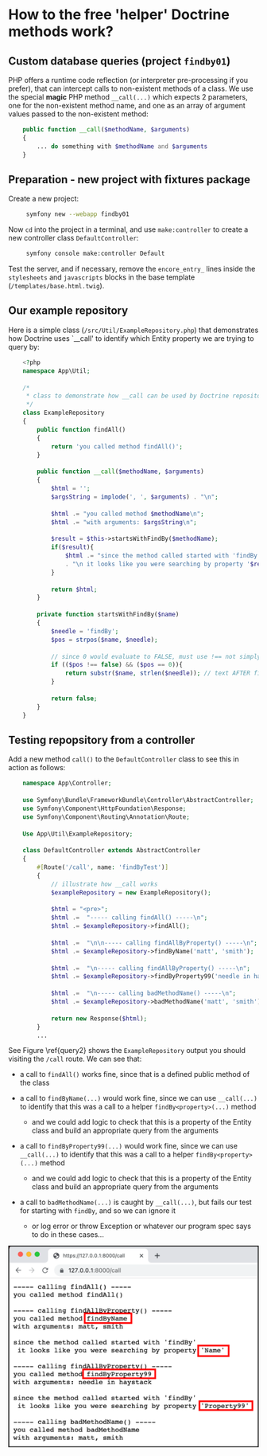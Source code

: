 # How to the free 'helper' Doctrine methods work?

## Custom database queries (project `findby01`)
PHP offers a runtime code reflection (or interpreter pre-processing if you prefer), that can intercept calls to non-existent methods of a class. We use the special **magic** PHP method `__call(...)` which expects 2 parameters, one for the non-existent method name, and one as an array of argument values passed to the non-existent method:

```php
    public function __call($methodName, $arguments)
    {
        ... do something with $methodName and $arguments
    }
```

## Preparation - new project with fixtures package

Create a new project:

```bash
     symfony new --webapp findby01
```

Now `cd` into the project in a terminal, and use `make:controller` to create a new controller class `DefaultController`:

```bash
     symfony console make:controller Default
```

Test the server, and if necessary, remove the `encore_entry_` lines inside the `stylesheets` and `javascripts` blocks in the base template (`/templates/base.html.twig`).


## Our example repository
Here is a simple class (`/src/Util/ExampleRepository.php`) that demonstrates how Doctrine uses `__call' to identify which Entity property we are trying to query by:

```php
    <?php
    namespace App\Util;
    
    /*
     * class to demonstrate how __call can be used by Doctrine repositories ...
     */
    class ExampleRepository
    {
        public function findAll()
        {
            return 'you called method findAll()';
        }
    
        public function __call($methodName, $arguments)
        {
            $html = '';
            $argsString = implode(', ', $arguments) . "\n";
    
            $html .= "you called method $methodName\n";
            $html .= "with arguments: $argsString\n";
    
            $result = $this->startsWithFindBy($methodName);
            if($result){
                $html .= "since the method called started with 'findBy'"
                . "\n it looks like you were searching by property '$result'\n";
            }
    
            return $html;
        }
    
        private function startsWithFindBy($name)
        {
            $needle = 'findBy';
            $pos = strpos($name, $needle);
    
            // since 0 would evaluate to FALSE, must use !== not simply !=
            if (($pos !== false) && ($pos == 0)){
                return substr($name, strlen($needle)); // text AFTER findBy
            }
    
            return false;
        }
    }
```
## Testing repopsitory from a controller

Add a new method `call()` to the `DefaultController` class to see this in action as follows:

```php
    namespace App\Controller;

    use Symfony\Bundle\FrameworkBundle\Controller\AbstractController;
    use Symfony\Component\HttpFoundation\Response;
    use Symfony\Component\Routing\Annotation\Route;

    Use App\Util\ExampleRepository;

    class DefaultController extends AbstractController
    {
        #[Route('/call', name: 'findByTest')]
        {
            // illustrate how __call works
            $exampleRepository = new ExampleRepository();

            $html = "<pre>";
            $html .=  "----- calling findAll() -----\n";
            $html .= $exampleRepository->findAll();

            $html .=  "\n\n----- calling findAllByProperty() -----\n";
            $html .= $exampleRepository->findByName('matt', 'smith');

            $html .=  "\n----- calling findAllByProperty() -----\n";
            $html .= $exampleRepository->findByProperty99('needle in haystack');

            $html .=  "\n----- calling badMethodName() -----\n";
            $html .= $exampleRepository->badMethodName('matt', 'smith');

            return new Response($html);
        }
        ...
```


See Figure \ref{query2} shows the `ExampleRepository` output you should visiting the `/call` route. We can see that:

- a call to `findAll()` works fine, since that is a defined public method of the class

- a call to `findByName(...)` would work fine, since we can use `__call(...)` to identify that this was a call to a helper `findBy<property>(...)` method

    - and we could add logic to check that this is a property of the Entity class and build an appropriate query from the arguments
    
- a call to `findByProperty99(...)` would work fine, since we can use `__call(...)` to identify that this was a call to a helper `findBy<property>(...)` method

    - and we could add logic to check that this is a property of the Entity class and build an appropriate query from the arguments

- a call to `badMethodName(...)` is caught by `__call(...)`, but fails our test for starting with `findBy`, and so we can ignore it

    - or log error or throw Exception or whatever our program spec says to do in these cases...

![Output from our ExampleRepository `__call` demo. \label{query2}](./03_figures/part03/q2_callExample.png)

